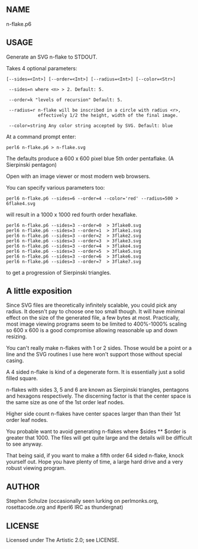 ## NAME

n-flake.p6

## USAGE

Generate an SVG n-flake to STDOUT.

Takes 4 optional parameters:

    [--sides=<Int>] [--order=<Int>] [--radius=<Int>] [--color=<Str>]

     --sides=n where <n> > 2. Default: 5.

     --order=k "levels of recursion" Default: 5.

     --radius=r n-flake will be inscribed in a circle with radius <r>,
                effectively 1/2 the height, width of the final image.

     --color=string Any color string accepted by SVG. Default: blue


At a command prompt enter:

    perl6 n-flake.p6 > n-flake.svg

The defaults produce a 600 x 600 pixel blue 5th order pentaflake.
(A Sierpinski pentagon)

Open with an image viewer or most modern web browsers.

You can specify various parameters too:

    perl6 n-flake.p6 --sides=6 --order=4 --color='red' --radius=500 > 6flake4.svg

will result in a 1000 x 1000 red fourth order hexaflake.

    perl6 n-flake.p6 --sides=3 --order=0  > 3flake0.svg
    perl6 n-flake.p6 --sides=3 --order=1  > 3flake1.svg
    perl6 n-flake.p6 --sides=3 --order=2  > 3flake2.svg
    perl6 n-flake.p6 --sides=3 --order=3  > 3flake3.svg
    perl6 n-flake.p6 --sides=3 --order=4  > 3flake4.svg
    perl6 n-flake.p6 --sides=3 --order=5  > 3flake5.svg
    perl6 n-flake.p6 --sides=3 --order=6  > 3flake6.svg
    perl6 n-flake.p6 --sides=3 --order=7  > 3flake7.svg

to get a progression of Sierpinski triangles.

## A little exposition

Since SVG files are theoretically infinitely scalable, you could pick any
radius. It doesn't pay to choose one too small though. It will have minimal
effect on the size of the generated file, a few bytes at most. Practically, most
image viewing programs seem to be limited to 400%-1000% scaling so 600 x 600 is
a good compromise allowing reasonable up and down resizing.

You can't really make n-flakes with 1 or 2 sides. Those would be a point or a
line and the SVG routines I use here won't support those without special casing.

A 4 sided n-flake is kind of a degenerate form. It is essentially just a solid
filled square.

n-flakes with sides 3, 5 and 6 are known as Sierpinski triangles, pentagons and
hexagons respectively. The discerning factor is that the center space is the
same size as one of the 1st order leaf nodes.

Higher side count n-flakes have center spaces larger than than their 1st order
leaf nodes.

You probable want to avoid generating n-flakes where $sides ** $order is greater
that 1000. The files will get quite large and the details will be difficult to
see anyway.

That being said, if you want to make a fifth order 64 sided n-flake, knock
yourself out. Hope you have plenty of time, a large hard drive and a very robust
viewing program.

## AUTHOR

Stephen Schulze (occasionally seen lurking on perlmonks.org, rosettacode.org and
 #perl6 IRC as thundergnat)

## LICENSE

Licensed under The Artistic 2.0; see LICENSE.
